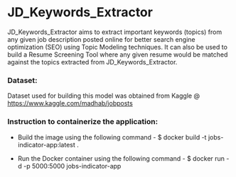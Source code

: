 # JD_Keywords_Extractor
JD_Keywords_Extractor aims to extract important keywords (topics) from any given job description posted online for better search engine optimization (SEO) using Topic Modeling techniques. It can also be used to build a Resume Screening Tool where any given resume would be matched against the topics extracted from JD_Keywords_Extractor.

### Dataset:
Dataset used for building this model was obtained from Kaggle @ https://www.kaggle.com/madhab/jobposts 

### Instruction to containerize the application:

- Build the image using the following command -
$ docker build -t jobs-indicator-app:latest .

- Run the Docker container using the following command -
$ docker run -d -p 5000:5000 jobs-indicator-app